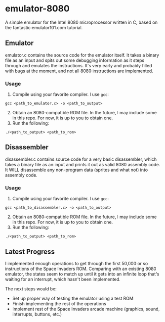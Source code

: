 # emulator-8080
A simple emulator for the Intel 8080 microprocessor written in C, based on the fantastic emulator101.com tutorial.

## Emulator
emulator.c contains the source code for the emulator itself. It takes a binary file as an input and spits out some debugging information as it steps through and emulates the instructions. It's very early and probably filled with bugs at the moment, and not all 8080 instructions are implemented.

### Usage
1. Compile using your favorite compiler. I use `gcc`:

```
gcc <path_to_emulator.c> -o <path_to_output>
```

2. Obtain an 8080-compatible ROM file. In the future, I may include some in this repo. For now, it is up to you to obtain one.
3. Run the following:

```
./<path_to_output> <path_to_rom>
```

## Disassembler
disassembler.c contains source code for a very basic disassembler, which takes a binary file as an input and prints it out as valid 8080 assembly code. It WILL disassemble any non-program data (sprites and what not) into assembly code.

### Usage
1. Compile using your favorite compiler. I use `gcc`:

```
gcc <path_to_disassembler.c> -o <path_to_output>
```

2. Obtain an 8080-compatible ROM file. In the future, I may include some in this repo. For now, it is up to you to obtain one.
3. Run the following:

```
./<path_to_output> <path_to_rom>
```


## Latest Progress
I implemented enough operations to get through the first 50,000 or so instructions of the Space Invaders ROM. Comparing with an existing 8080 emulator, the states seem to match up until it gets into an infinite loop that's waiting for an interrupt, which hasn't been implemented.

The next steps would be:
- Set up proper way of testing the emulator using a test ROM
- Finish implementing the rest of the operations
- Implement rest of the Space Invaders arcade machine (graphics, sound, interrupts, buttons, etc.)
